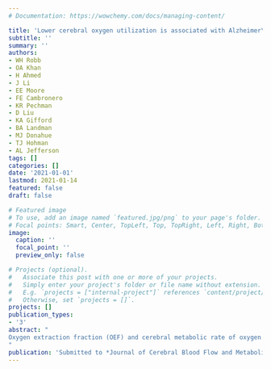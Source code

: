 ```yaml
---
# Documentation: https://wowchemy.com/docs/managing-content/

title: 'Lower cerebral oxygen utilization is associated with Alzheimer\'s disease-related neurodegeneration and poorer cognitive performance among apolipoprotein E ε4 carriers'
subtitle: ''
summary: ''
authors:
- WH Robb
- OA Khan
- H Ahmed
- J Li
- EE Moore
- FE Cambronero
- KR Pechman
- D Liu
- KA Gifford
- BA Landman
- MJ Donahue
- TJ Hohman
- AL Jefferson
tags: []
categories: []
date: '2021-01-01'
lastmod: 2021-01-14
featured: false
draft: false

# Featured image
# To use, add an image named `featured.jpg/png` to your page's folder.
# Focal points: Smart, Center, TopLeft, Top, TopRight, Left, Right, BottomLeft, Bottom, BottomRight.
image:
  caption: ''
  focal_point: ''
  preview_only: false

# Projects (optional).
#   Associate this post with one or more of your projects.
#   Simply enter your project's folder or file name without extension.
#   E.g. `projects = ["internal-project"]` references `content/project/deep-learning/index.md`.
#   Otherwise, set `projects = []`.
projects: []
publication_types:
- '3'
abstract: "
Oxygen extraction fraction (OEF) and cerebral metabolic rate of oxygen (CMRO2) are markers of oxygen homeostasis that may offer insights into abnormal changes in brain aging. The present study cross-sectionally related OEF and CMRO2 to cognitive performance and structural neuroimaging variables among older adults (n=247, 74±7 years, 36% female) and tested whether apolipoprotein E (*APOE*)-ε4 status modified these associations. Main effects of OEF and CMRO2 were null (p-values>0.05), and OEF interactions with *APOE*-ε4 status on cognitive and structural imaging outcomes were null (p-values>0.07). However, CMRO2 interacted with *APOE*-ε4 status on language (p=0.002), executive function (p=0.03), visuospatial (p=0.005), and episodic memory performances (p=0.03), and on hippocampal volume (p=0.006) and inferior lateral ventricle volume (p=0.02). In stratified analyses, lower oxygen metabolism related to worse cognition and smaller grey matter volumes in *APOE*-ε4 carriers only, with significant effects on the domains of language (p=0.02) and episodic memory performance (p=0.03). Congruence across language and episodic memory results as well as hippocampal and inferior lateral ventricle volume findings suggests that *APOE*-ε4 may interact with cerebral oxygen metabolism early in the pathogenesis of Alzheimer’s disease and related neurodegeneration with meaningful clinical consequences.
"
publication: 'Submitted to *Journal of Cerebral Blood Flow and Metabolism*'
---
```

